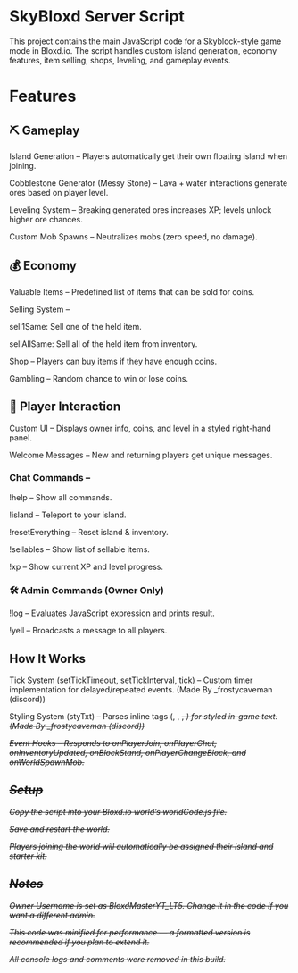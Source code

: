 # SkyBloxd Server Script

This project contains the main JavaScript code for a Skyblock-style game mode in Bloxd.io. The script handles custom island generation, economy features, item selling, shops, leveling, and gameplay events.

# Features
## ⛏ Gameplay

Island Generation – Players automatically get their own floating island when joining.

Cobblestone Generator (Messy Stone) – Lava + water interactions generate ores based on player level.

Leveling System – Breaking generated ores increases XP; levels unlock higher ore chances.

Custom Mob Spawns – Neutralizes mobs (zero speed, no damage).

## 💰 Economy

Valuable Items – Predefined list of items that can be sold for coins.

Selling System –

sell1Same: Sell one of the held item.

sellAllSame: Sell all of the held item from inventory.

Shop – Players can buy items if they have enough coins.

Gambling – Random chance to win or lose coins.

## 🧑 Player Interaction

Custom UI – Displays owner info, coins, and level in a styled right-hand panel.

Welcome Messages – New and returning players get unique messages.

### Chat Commands –

!help – Show all commands.

!island – Teleport to your island.

!resetEverything – Reset island & inventory.

!sellables – Show list of sellable items.

!xp – Show current XP and level progress.

### 🛠 Admin Commands (Owner Only)

!log <expr> – Evaluates JavaScript expression and prints result.

!yell <msg> – Broadcasts a message to all players.

## How It Works

Tick System (setTickTimeout, setTickInterval, tick) – Custom timer implementation for delayed/repeated events. (Made By _frostycaveman (discord))

Styling System (styTxt) – Parses inline tags (<c>, <w>, <s>, <i>) for styled in-game text. (Made By _frostycaveman (discord))

Event Hooks – Responds to onPlayerJoin, onPlayerChat, onInventoryUpdated, onBlockStand, onPlayerChangeBlock, and onWorldSpawnMob.

## Setup

Copy the script into your Bloxd.io world’s worldCode.js file.

Save and restart the world.

Players joining the world will automatically be assigned their island and starter kit.

## Notes

Owner Username is set as BloxdMasterYT_LT5. Change it in the code if you want a different admin.

This code was minified for performance — a formatted version is recommended if you plan to extend it.

All console logs and comments were removed in this build.